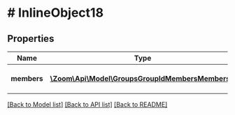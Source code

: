 # # InlineObject18

## Properties

Name | Type | Description | Notes
------------ | ------------- | ------------- | -------------
**members** | [**\Zoom\Api\Model\GroupsGroupIdMembersMembers[]**](GroupsGroupIdMembersMembers.md) | List of Group members | [optional] 

[[Back to Model list]](../../README.md#documentation-for-models) [[Back to API list]](../../README.md#documentation-for-api-endpoints) [[Back to README]](../../README.md)


